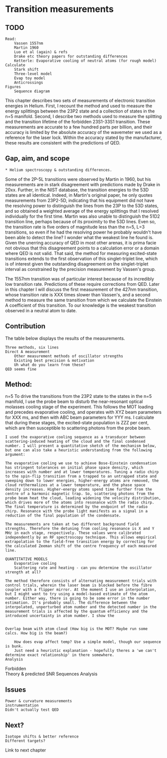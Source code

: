 # Transition measurements	

## TODO
	Read: 
		Vassen 1557nm
		Martin 1960
		Luo et al (again) & refs
		Drake etc theory papers for outstanding differences
		Ketterle: Evaporative cooling of neutral atoms (for rough model)
	Calculate
		Stark shift
		Three-level model
		Evap toy model
		Anticrossings
	Figures
		Sequence diagram

This chapter describes two sets of measurements of electronic transition energies in Helium. First, I recount the method and used to measure the energy splittings between the 23P2 state and a collection of states in the n=5 manifold. Second, I describe two methods used to measure the splitting and the transition lifetime of the forbidden 23S1-33S1 transition. These measurements are accurate to a few hundred parts per billion, and their accuracy is limited by the absolute accuracy of the wavemeter we used as a reference for the laser lock. Within the accuracy stated by the manufacturer, these results are consistent with the predictions of QED.

## Gap, aim, and scope
	* Helium spectroscopy & outstanding differences.
	
Some of the 2P-5L transitions were observed by Martin in 1960, but his measurements are in stark disagreement with predictions made by Drake in 20xx. Further, in the NIST database, the transition energies to the 53D states are all identical. Indeed, in Martin's original paper, he only quotes measurements from 23P2-5D, indicating that his equipment did not have the resolving power to distinguish the lines from the 23P to the 53D states, and so obtained a weighted average of the energy splittings that I resolved individually for the first time. 
Martin was also unable to distinguish the 51D2 transition line, perhaps because of its proximity to the 53D lines. Even so, the transition rate is five orders of magnitude less than the n=5, L=3 transitions, so even if he had the resolving power he probably wouldn't have been able to detect the line? I wonder what the weakest line he found is.
Given the unerring accuracy of QED in most other arenas, it is prima facie not obvious that this disagreement points to a calculation error or a domain where QED is not valid. That said, the method for measuring excited-state transitions extends to the first observation of this singlet-triplet line, which is of interest given the outstanding disagreement on the singlet-triplet interval as constrained by the precision measurement by Vassen's group. 

The 1557nm transition was of particular interest because of its incredibly low transition rate. Predictions of these require corrections from QED. Later in this chapter I will discuss the first measurement of the 427nm transition, whose transition rate is XXX times slower than Vassen's, and a second method to measure the same transition from which we calculate the Einstein A coefficient of this transition. To our knowledge is the weakest transition observed in a neutral atom to date. 

## Contribution	

The table below displays the results of the measurements.

	Three methods, six lines
	Direct A measurement
		Other measurement methods of oscillator strengths
		Existing best precision & motivation
		Uh what do you learn from these?
	QED seems fine

## Method: 
n=5	
	To drive the transitions from the 23P2 state to the states in the n=5 manifold,	I use the probe beam to disturb the near-resonant optical molasses cooling stage of the experiment. This follows the MOT loading and precedes evaporative cooling, and operates with XYZ beam parameters for XXX ms, and then with ABC beam parameters for YYY ms. I calculate that during these stages, the excited-state population is ZZZ per cent, which are then susceptible to scattering photons from the probe beam. 
	
	I used the evaporative cooling sequence as a transducer between scattering-induced heating of the cloud and the final condensed number. I will present a quantitative sketch of the mechanism below, but one can also take a heuristic understanding from the following argument:

	The evaporative cooling we use to achieve Bose-Einstein condensation has stringent tolerances on initial phase space density, which increases with number and at lower temperatures. Tuning a radio chirp to the spin-flip transition from a trapped to an untrapped state and sweeping down to lower energies, higher-energy atoms are removed, the cloud rethermalizes at a lower temperature, and the phase space density increases.	Higher-energy atoms spend time further from the centre of a harmonic magnetic trap. So, scattering photons from the probe beam heat the cloud, leading widening the velocity distribution, which drives more of the atoms into resonance with the radio chirp. The final temperature is determined by the endpoint of the radio chirp. Resonance with the probe light manifests as a signal in a reduction of the final population of the condensate. 

	The measurements are taken at two different background field strengths. Therefore the detuning from cooling resonance is X and Y MHz in each stage, respectively. These values were calibrated independently by an RF spectroscopy technique. This allows empirical extrapolation to the field-free transition energy by correcting for the calculated Zeeman shift of the centre frequency of each measured line. 

	QUANTITATIVE MODELS
		Evaporative cooling
		Scattering rate and heating - can you determine the oscillator strength at all?

	The method therefore consists of alternating measurement trials with control trials, wherein the laser beam is blocked before the fibre coupler with a flipper mirror. At the moment I use an interpolation, but I might want to try using a model-based estimate of the atom number. Either way, there is going to be some error in the number estimation. It's probably small. The difference between the interpolated, unperturbed atom number and the detected number in the measurement trials is affected by the quantum efficiency and the introduced uncertainty in atom number. I show the 


	Overlap beam with atom cloud (How big is the MOT? Maybe run some calcs. How big is the beam?)

		How does evap affect temp? Use a simple model, though our sequence is bunk.
		Just need a heuristic explanation - hopefully theres a 'we can't determine exact relationship' in there somewhere. 
	Analysis
Forbidden	
	Theory & predicted SNR
	Sequences
	Analysis
## Issues	
	Power & curvature measurements
	instrumentation
	Didn't actually test QED
## Next?	
	Isotope shifts & better reference
	Different targets?

Link to next chapter